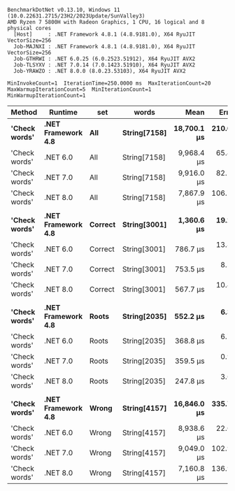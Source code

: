 ```

BenchmarkDotNet v0.13.10, Windows 11 (10.0.22631.2715/23H2/2023Update/SunValley3)
AMD Ryzen 7 5800H with Radeon Graphics, 1 CPU, 16 logical and 8 physical cores
  [Host]     : .NET Framework 4.8.1 (4.8.9181.0), X64 RyuJIT VectorSize=256
  Job-MAJNXI : .NET Framework 4.8.1 (4.8.9181.0), X64 RyuJIT VectorSize=256
  Job-GTHRWI : .NET 6.0.25 (6.0.2523.51912), X64 RyuJIT AVX2
  Job-TLSYXV : .NET 7.0.14 (7.0.1423.51910), X64 RyuJIT AVX2
  Job-YRAWZO : .NET 8.0.0 (8.0.23.53103), X64 RyuJIT AVX2

MinInvokeCount=1  IterationTime=250.0000 ms  MaxIterationCount=20  
MaxWarmupIterationCount=5  MinIterationCount=1  MinWarmupIterationCount=1  

```
| Method        | Runtime            | set     | words        | Mean        | Error     | StdDev   | Min         | Max         | Median      | Ratio | RatioSD |
|-------------- |------------------- |-------- |------------- |------------:|----------:|---------:|------------:|------------:|------------:|------:|--------:|
| **&#39;Check words&#39;** | **.NET Framework 4.8** | **All**     | **String[7158]** | **18,700.1 μs** | **210.07 μs** | **11.51 μs** | **18,687.0 μs** | **18,708.4 μs** | **18,704.9 μs** |  **1.88** |    **0.00** |
| &#39;Check words&#39; | .NET 6.0           | All     | String[7158] |  9,968.4 μs |  65.45 μs | 10.13 μs |  9,955.6 μs |  9,977.6 μs |  9,970.2 μs |  1.00 |    0.00 |
| &#39;Check words&#39; | .NET 7.0           | All     | String[7158] |  9,916.0 μs |  82.26 μs | 12.73 μs |  9,902.9 μs |  9,930.9 μs |  9,915.1 μs |  0.99 |    0.00 |
| &#39;Check words&#39; | .NET 8.0           | All     | String[7158] |  7,867.9 μs | 106.75 μs | 27.72 μs |  7,850.2 μs |  7,916.1 μs |  7,855.9 μs |  0.79 |    0.00 |
|               |                    |         |              |             |           |          |             |             |             |       |         |
| **&#39;Check words&#39;** | **.NET Framework 4.8** | **Correct** | **String[3001]** |  **1,360.6 μs** |  **19.22 μs** |  **2.97 μs** |  **1,357.9 μs** |  **1,364.1 μs** |  **1,360.2 μs** |  **1.73** |    **0.01** |
| &#39;Check words&#39; | .NET 6.0           | Correct | String[3001] |    786.7 μs |  13.87 μs |  2.15 μs |    784.2 μs |    789.0 μs |    786.8 μs |  1.00 |    0.00 |
| &#39;Check words&#39; | .NET 7.0           | Correct | String[3001] |    753.5 μs |   8.34 μs |  1.29 μs |    752.2 μs |    754.9 μs |    753.5 μs |  0.96 |    0.00 |
| &#39;Check words&#39; | .NET 8.0           | Correct | String[3001] |    567.7 μs |  10.47 μs |  1.62 μs |    566.1 μs |    569.8 μs |    567.4 μs |  0.72 |    0.00 |
|               |                    |         |              |             |           |          |             |             |             |       |         |
| **&#39;Check words&#39;** | **.NET Framework 4.8** | **Roots**   | **String[2035]** |    **552.2 μs** |   **6.33 μs** |  **1.64 μs** |    **550.5 μs** |    **554.6 μs** |    **552.0 μs** |  **1.49** |    **0.02** |
| &#39;Check words&#39; | .NET 6.0           | Roots   | String[2035] |    368.8 μs |   6.70 μs |  4.84 μs |    362.6 μs |    376.2 μs |    368.0 μs |  1.00 |    0.00 |
| &#39;Check words&#39; | .NET 7.0           | Roots   | String[2035] |    359.5 μs |   0.93 μs |  0.14 μs |    359.4 μs |    359.7 μs |    359.5 μs |  0.97 |    0.01 |
| &#39;Check words&#39; | .NET 8.0           | Roots   | String[2035] |    247.8 μs |   3.69 μs |  1.32 μs |    246.6 μs |    249.6 μs |    247.3 μs |  0.67 |    0.01 |
|               |                    |         |              |             |           |          |             |             |             |       |         |
| **&#39;Check words&#39;** | **.NET Framework 4.8** | **Wrong**   | **String[4157]** | **16,846.0 μs** | **335.78 μs** | **18.41 μs** | **16,830.7 μs** | **16,866.4 μs** | **16,840.8 μs** |  **1.88** |    **0.00** |
| &#39;Check words&#39; | .NET 6.0           | Wrong   | String[4157] |  8,938.6 μs |  22.06 μs |  1.21 μs |  8,937.8 μs |  8,940.0 μs |  8,938.2 μs |  1.00 |    0.00 |
| &#39;Check words&#39; | .NET 7.0           | Wrong   | String[4157] |  9,049.0 μs | 102.90 μs | 15.92 μs |  9,034.8 μs |  9,071.2 μs |  9,044.9 μs |  1.01 |    0.00 |
| &#39;Check words&#39; | .NET 8.0           | Wrong   | String[4157] |  7,160.8 μs | 136.99 μs | 99.05 μs |  7,011.0 μs |  7,353.6 μs |  7,159.6 μs |  0.80 |    0.02 |
